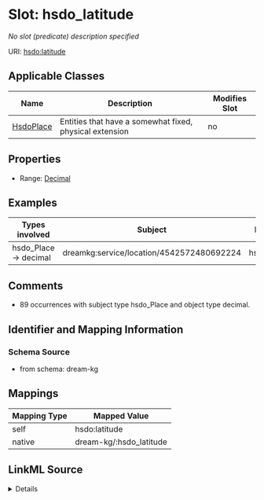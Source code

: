 

# Slot: hsdo_latitude


_No slot (predicate) description specified_





URI: [hsdo:latitude](http://schema.org/latitude)



<!-- no inheritance hierarchy -->





## Applicable Classes

| Name | Description | Modifies Slot |
| --- | --- | --- |
| [HsdoPlace](HsdoPlace.md) | Entities that have a somewhat fixed, physical extension |  no  |







## Properties

* Range: [Decimal](Decimal.md)






## Examples

| Types involved | Subject | Predicate | Object |
| --- | --- | --- | --- |
| hsdo_Place → decimal | dreamkg:service/location/4542572480692224 | hsdo:latitude | 39.9028317 |


## Comments

* 89 occurrences with subject type hsdo_Place and object type decimal.

## Identifier and Mapping Information







### Schema Source


* from schema: dream-kg




## Mappings

| Mapping Type | Mapped Value |
| ---  | ---  |
| self | hsdo:latitude |
| native | dream-kg/:hsdo_latitude |




## LinkML Source

<details>
```yaml
name: hsdo_latitude
description: No slot (predicate) description specified
comments:
- 89 occurrences with subject type hsdo_Place and object type decimal.
examples:
- description: hsdo_Place → decimal
  object:
    example_object: '39.9028317'
    example_object_type: decimal
    example_predicate: hsdo:latitude
    example_subject: dreamkg:service/location/4542572480692224
    example_subject_type: hsdo_Place
from_schema: dream-kg
rank: 1000
slot_uri: hsdo:latitude
alias: hsdo_latitude
domain_of:
- hsdo_Place
range: decimal

```
</details>